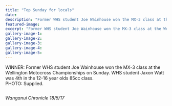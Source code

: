 ```yaml
---
title: "Top Sunday for locals"
date: 
description: "Former WHS student Joe Wainhouse won the MX-3 class at the Wellington Motocross Championships on Sunday..."
featured-image: 
excerpt: "Former WHS student Joe Wainhouse won the MX-3 class at the Wellington Motocross Championships on Sunday."
gallery-image-1: 
gallery-image-2: 
gallery-image-3: 
gallery-image-4: 
gallery-image-5: 
---
```


<p>WINNER: Former WHS student Joe Wainhouse won the MX-3 class at the Wellington Motocross Championships on Sunday. WHS student Jaxon Watt was 4th in the 12-16 year olds 85cc class.<br />PHOTO: Supplied.</p>
<p><img src="/uploads/59238530b8d39a0a7c00061b/Joe-Wainhouse-ex-cron-writing.JPG" alt="" /></p>
<p><em>Wanganui Chronicle 18/5/17</em></p>


